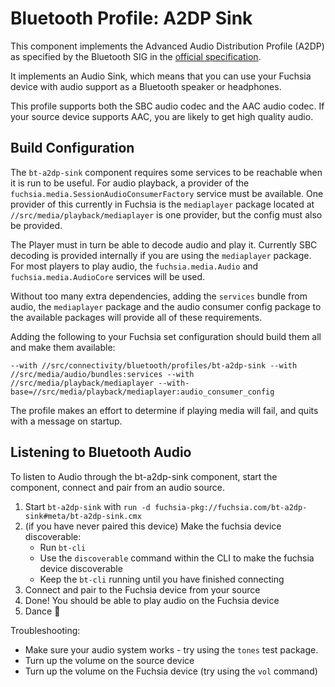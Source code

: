 # Bluetooth Profile: A2DP Sink

This component implements the Advanced Audio Distribution Profile (A2DP) as
specified by the Bluetooth SIG in the [official specification](https://www.bluetooth.org/docman/handlers/downloaddoc.ashx?doc_id=457083).

It implements an Audio Sink, which means that you can use your Fuchsia device
with audio support as a Bluetooth speaker or headphones.

This profile supports both the SBC audio codec and the AAC audio codec.  If
your source device supports AAC, you are likely to get high quality audio.

## Build Configuration

The `bt-a2dp-sink` component requires some services to be reachable when it is
run to be useful.  For audio playback, a provider of the
`fuchsia.media.SessionAudioConsumerFactory` service must be available. One provider of
this currently in Fuchsia is the `mediaplayer` package located at `//src/media/playback/mediaplayer` 
is one provider, but the config must also be provided.

The Player must in turn be able to decode audio and play it. Currently SBC
decoding is provided internally if you are using the `mediaplayer` package.
For most players to play audio, the `fuchsia.media.Audio` and
`fuchsia.media.AudioCore` services will be used.

Without too many extra dependencies, adding the `services` bundle from audio,
the `mediaplayer` package and the audio consumer config package to the available 
packages will provide all of these requirements. 

Adding the following to your Fuchsia set configuration should build them all and make
them available:

`--with //src/connectivity/bluetooth/profiles/bt-a2dp-sink --with //src/media/audio/bundles:services --with //src/media/playback/mediaplayer --with-base=//src/media/playback/mediaplayer:audio_consumer_config`

The profile makes an effort to determine if playing media will fail, and quits
with a message on startup.

## Listening to Bluetooth Audio

To listen to Audio through the bt-a2dp-sink component, start the component,
connect and pair from an audio source.

1. Start `bt-a2dp-sink` with `run -d fuchsia-pkg://fuchsia.com/bt-a2dp-sink#meta/bt-a2dp-sink.cmx`
1. (if you have never paired this device) Make the fuchsia device discoverable:
    - Run `bt-cli`
    - Use the `discoverable` command within the CLI to make the fuchsia device discoverable
    - Keep the `bt-cli` running until you have finished connecting
1. Connect and pair to the Fuchsia device from your source
1. Done! You should be able to play audio on the Fuchsia device
1. Dance 💃

Troubleshooting:

  * Make sure your audio system works - try using the `tones` test package.
  * Turn up the volume on the source device
  * Turn up the volume on the Fuchsia device (try using the `vol` command)
